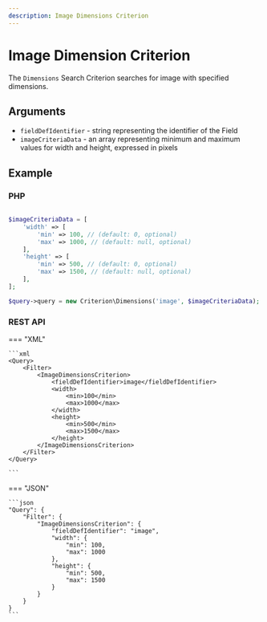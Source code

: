 ```yaml
---
description: Image Dimensions Criterion
---
```


# Image Dimension Criterion

The `Dimensions` Search Criterion searches for image with specified dimensions.

## Arguments

- `fieldDefIdentifier` - string representing the identifier of the Field
- `imageCriteriaData` - an array representing minimum and maximum values for width and height, expressed in pixels

## Example

### PHP

``` php

$imageCriteriaData = [
    'width' => [
        'min' => 100, // (default: 0, optional)
        'max' => 1000, // (default: null, optional)
    ],
    'height' => [
        'min' => 500, // (default: 0, optional)
        'max' => 1500, // (default: null, optional)
    ],
];

$query->query = new Criterion\Dimensions('image', $imageCriteriaData);

```

### REST API

=== "XML"

    ```xml
    <Query>
        <Filter>
            <ImageDimensionsCriterion>
                <fieldDefIdentifier>image</fieldDefIdentifier>
                <width>
                    <min>100</min>
                    <max>1000</max>
                </width>
                <height>
                    <min>500</min>
                    <max>1500</max>
                </height>
            </ImageDimensionsCriterion>
        </Filter>
    </Query>
    
    ```

=== "JSON"

    ```json
    "Query": {
        "Filter": {
            "ImageDimensionsCriterion": {
                "fieldDefIdentifier": "image",
                "width": {
                    "min": 100,
                    "max": 1000
                },
                "height": {
                    "min": 500,
                    "max": 1500
                }
            }
        }
    }
    ```